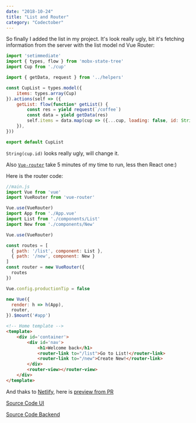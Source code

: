 ```yaml
---
date: "2018-10-24"
title: "List and Router"
category: "Codectober"
---
```


So finally I added the list in my project.
It's look really ugly, bit it's fetching information from the server with the list model nd Vue Router:

```javascript
import 'setimmediate'
import { types, flow } from 'mobx-state-tree'
import Cup from './cup'

import { getData, request } from '../helpers'

const CupList = types.model({
	items: types.array(Cup)
}).actions(self => ({
	getList: flow(function* getList() {
		const res = yield request(`/coffee`)
		const data = yield getData(res)
		self.items = data.map(cup => ({...cup, loading: false, id: String(cup.id)}))
	}),
}))

export default CupList
```
`String(cup.id)` looks really ugly, will change it.

Also [`Vue-router`](https://router.vuejs.org/guide/#javascript) take 5 minutes of my time to run, less then React one:)

Here is the router code:

```javascript
//main.js
import Vue from 'vue'
import VueRouter from 'vue-router'

Vue.use(VueRouter)
import App from './App.vue'
import List from './components/List'
import New from './components/New'

Vue.use(VueRouter)

const routes = [
  { path: '/list', component: List },
  { path: '/new', component: New }
]
const router = new VueRouter({
  routes
})

Vue.config.productionTip = false

new Vue({
  render: h => h(App),
  router,
}).$mount('#app')

```

```html
<!-- Home template -->
<template>
    <div id='container'>
		<div id='nav'>
			<h1>Welcome back</h1>
			<router-link to="/list">Go to List!</router-link>
			<router-link to="/new">Create New!</router-link>	
		</div>
		<router-view></router-view>
    </div>
</template>
```

And thaks to [Netlify](netlify.com), here is [preview from PR](https://5bd0e62782d3f1724e7b4028--coffewheel.netlify.com/#/)

[Source Code UI](https://github.com/dmitrybirin/coffee-vueel/tree/modeling-sending)

[Source Code Backend](https://github.com/dmitrybirin/cofferver)
